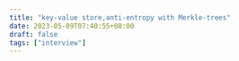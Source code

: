 ```yaml
---
title: "key-value store,anti-entropy with Merkle-trees"
date: 2023-05-09T07:40:55+08:00
draft: false
tags: ["interview"]
---
```


